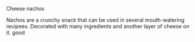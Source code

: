Cheese nachos


Nachos are a crunchy snack that can be used in several mouth-watering recipees. 
Decorated with many ingredients and another layer of cheese on it.
good 